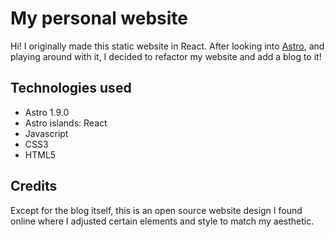 # My personal website

Hi! I originally made this static website in React. After looking into [Astro](https://astro.build/), and playing around with it, I decided to refactor my website and add a blog to it!

## Technologies used

- Astro 1.9.0
- Astro islands: React
- Javascript
- CSS3
- HTML5

## Credits

Except for the blog itself, this is an open source website design I found online where I adjusted certain elements and style to match my aesthetic. 





